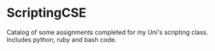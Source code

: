 # ScriptingCSE
Catalog of some assignments completed for my Uni's scripting class. Includes python, ruby and bash code.
